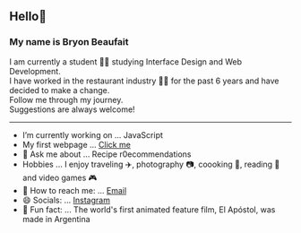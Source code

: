 ## Hello👋

### My name is Bryon Beaufait

I am currently a student :man_student: studying Interface Design and Web Development.  
I have worked in the restaurant industry :man_cook: for the past 6 years and have decided to make a change.  
Follow me through my journey.  
Suggestions are always welcome!

---

- I’m currently working on ... JavaScript
- My first webpage ... [Click me](https://about-me-bryonb88.netlify.app/)
- 💬 Ask me about ... Recipe r0ecommendations 
- Hobbies ... I enjoy traveling :airplane:, photography :camera:, coooking :knife:, reading :book: and video games :video_game:
- :email: How to reach me: ... <a href="mailto:beaufaitb@gmail.com">Email</a>
- 😄 Socials: ...  [Instagram](https://www.instagram.com/bryon_beaufait/)
- :brain: Fun fact: ... The world's first animated feature film, El Apóstol, was made in Argentina

